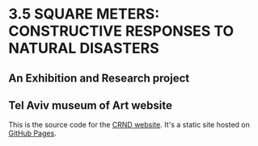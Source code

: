 # 3.5 SQUARE METERS: CONSTRUCTIVE RESPONSES TO NATURAL DISASTERS
## An Exhibition and Research project
## Tel Aviv museum of Art website

This is the source code for the [CRND website](http://tamuseum-crnd.com). It's a static site hosted on [GitHub Pages](https://pages.github.com).
